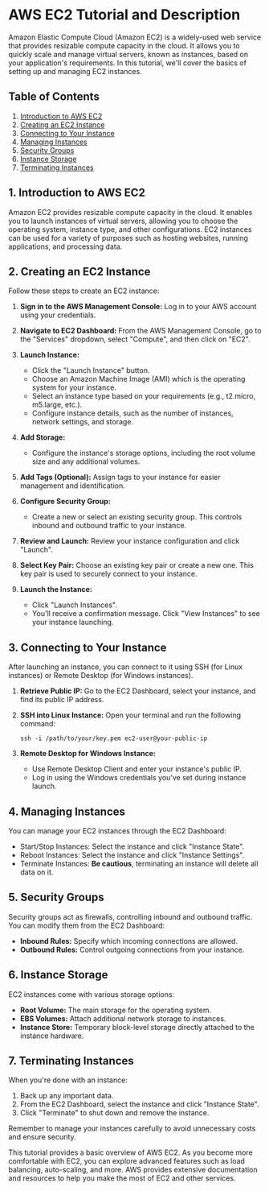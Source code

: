 # AWS EC2 Tutorial and Description

Amazon Elastic Compute Cloud (Amazon EC2) is a widely-used web service that provides resizable compute capacity in the cloud. It allows you to quickly scale and manage virtual servers, known as instances, based on your application's requirements. In this tutorial, we'll cover the basics of setting up and managing EC2 instances.

## Table of Contents
1. [Introduction to AWS EC2](#introduction-to-aws-ec2)
2. [Creating an EC2 Instance](#creating-an-ec2-instance)
3. [Connecting to Your Instance](#connecting-to-your-instance)
4. [Managing Instances](#managing-instances)
5. [Security Groups](#security-groups)
6. [Instance Storage](#instance-storage)
7. [Terminating Instances](#terminating-instances)

## 1. Introduction to AWS EC2
Amazon EC2 provides resizable compute capacity in the cloud. It enables you to launch instances of virtual servers, allowing you to choose the operating system, instance type, and other configurations. EC2 instances can be used for a variety of purposes such as hosting websites, running applications, and processing data.

## 2. Creating an EC2 Instance
Follow these steps to create an EC2 instance:

1. **Sign in to the AWS Management Console:**
   Log in to your AWS account using your credentials.

2. **Navigate to EC2 Dashboard:**
   From the AWS Management Console, go to the "Services" dropdown, select "Compute", and then click on "EC2".

3. **Launch Instance:**
   - Click the "Launch Instance" button.
   - Choose an Amazon Machine Image (AMI) which is the operating system for your instance.
   - Select an instance type based on your requirements (e.g., t2.micro, m5.large, etc.).
   - Configure instance details, such as the number of instances, network settings, and storage.

4. **Add Storage:**
   - Configure the instance's storage options, including the root volume size and any additional volumes.

5. **Add Tags (Optional):**
   Assign tags to your instance for easier management and identification.

6. **Configure Security Group:**
   - Create a new or select an existing security group. This controls inbound and outbound traffic to your instance.

7. **Review and Launch:**
   Review your instance configuration and click "Launch".

8. **Select Key Pair:**
   Choose an existing key pair or create a new one. This key pair is used to securely connect to your instance.

9. **Launch the Instance:**
   - Click "Launch Instances".
   - You'll receive a confirmation message. Click "View Instances" to see your instance launching.

## 3. Connecting to Your Instance
After launching an instance, you can connect to it using SSH (for Linux instances) or Remote Desktop (for Windows instances).

1. **Retrieve Public IP:**
   Go to the EC2 Dashboard, select your instance, and find its public IP address.

2. **SSH into Linux Instance:**
   Open your terminal and run the following command:
   ```
   ssh -i /path/to/your/key.pem ec2-user@your-public-ip
   ```

3. **Remote Desktop for Windows Instance:**
   - Use Remote Desktop Client and enter your instance's public IP.
   - Log in using the Windows credentials you've set during instance launch.

## 4. Managing Instances
You can manage your EC2 instances through the EC2 Dashboard:
- Start/Stop Instances: Select the instance and click "Instance State".
- Reboot Instances: Select the instance and click "Instance Settings".
- Terminate Instances: **Be cautious**, terminating an instance will delete all data on it.

## 5. Security Groups
Security groups act as firewalls, controlling inbound and outbound traffic. You can modify them from the EC2 Dashboard:
- **Inbound Rules:** Specify which incoming connections are allowed.
- **Outbound Rules:** Control outgoing connections from your instance.

## 6. Instance Storage
EC2 instances come with various storage options:
- **Root Volume:** The main storage for the operating system.
- **EBS Volumes:** Attach additional network storage to instances.
- **Instance Store:** Temporary block-level storage directly attached to the instance hardware.

## 7. Terminating Instances
When you're done with an instance:
1. Back up any important data.
2. From the EC2 Dashboard, select the instance and click "Instance State".
3. Click "Terminate" to shut down and remove the instance.

Remember to manage your instances carefully to avoid unnecessary costs and ensure security.

This tutorial provides a basic overview of AWS EC2. As you become more comfortable with EC2, you can explore advanced features such as load balancing, auto-scaling, and more. AWS provides extensive documentation and resources to help you make the most of EC2 and other services.